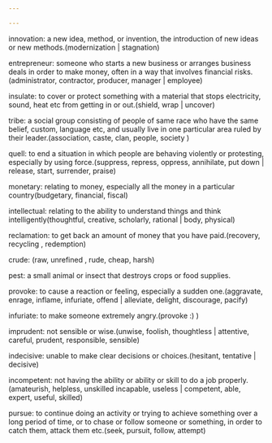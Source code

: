 ```yaml
---

---
```

innovation: a new idea, method, or invention, the introduction of new ideas or new methods.(modernization | stagnation)

entrepreneur: someone who starts a new business or arranges business deals in order to make money, often in a way that involves financial risks.(administrator, contractor, producer, manager | employee)

insulate: to cover or protect something with a material that stops electricity, sound, heat etc from getting in or out.(shield, wrap | uncover)

tribe: a social group consisting of people of same race who have the same belief, custom, language etc, and usually live in one particular area ruled by their leader.(association, caste, clan, people, society )

quell: to end a situation in which people are behaving violently or protesting, especially by using force.(suppress, repress, oppress, annihilate, put down | release, start, surrender, praise)

monetary: relating to money, especially all the money in a particular country(budgetary, financial, fiscal)

intellectual: relating to the ability to understand things and think intelligently(thoughtful, creative, scholarly, rational | body, physical)

reclamation: to get back an amount of money that you have paid.(recovery, recycling , redemption)

crude: (raw, unrefined , rude, cheap, harsh) 

pest: a small animal or insect that destroys crops or food supplies.

provoke: to cause a reaction or feeling, especially a sudden one.(aggravate, enrage, inflame, infuriate, offend | alleviate, delight, discourage, pacify)

infuriate: to make someone extremely angry.(provoke :) )

imprudent: not sensible or wise.(unwise, foolish, thoughtless | attentive, careful, prudent, responsible, sensible)

indecisive: unable to make clear decisions or choices.(hesitant, tentative | decisive)

incompetent: not having the ability or ability or skill to do a job properly.(amateurish, helpless, unskilled incapable, useless | competent, able, expert, useful, skilled)

pursue: to continue doing an activity or trying to achieve something over a long period of time, or to chase or follow someone or something, in order to catch them, attack them etc.(seek, pursuit, follow, attempt)
